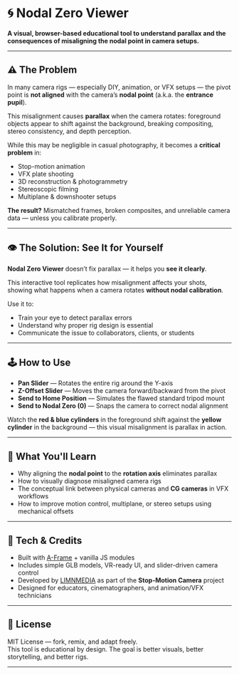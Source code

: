 # 🌀 Nodal Zero Viewer

**A visual, browser-based educational tool to understand parallax and the consequences of misaligning the nodal point in camera setups.**

---

## ⚠️ The Problem

In many camera rigs — especially DIY, animation, or VFX setups — the pivot point is **not aligned** with the camera’s **nodal point** (a.k.a. the **entrance pupil**).

This misalignment causes **parallax** when the camera rotates: foreground objects appear to shift against the background, breaking compositing, stereo consistency, and depth perception.

While this may be negligible in casual photography, it becomes a **critical problem** in:

- Stop-motion animation  
- VFX plate shooting  
- 3D reconstruction & photogrammetry  
- Stereoscopic filming  
- Multiplane & downshooter setups  

**The result?** Mismatched frames, broken composites, and unreliable camera data — unless you calibrate properly.

---

## 👁️ The Solution: See It for Yourself

**Nodal Zero Viewer** doesn’t fix parallax — it helps you **see it clearly**.

This interactive tool replicates how misalignment affects your shots, showing what happens when a camera rotates **without nodal calibration**.

Use it to:

- Train your eye to detect parallax errors  
- Understand why proper rig design is essential  
- Communicate the issue to collaborators, clients, or students  

---

## 🕹️ How to Use

- **Pan Slider** — Rotates the entire rig around the Y-axis  
- **Z-Offset Slider** — Moves the camera forward/backward from the pivot  
- **Send to Home Position** — Simulates the flawed standard tripod mount  
- **Send to Nodal Zero (0)** — Snaps the camera to correct nodal alignment  

Watch the **red & blue cylinders** in the foreground shift against the **yellow cylinder** in the background — this visual misalignment is parallax in action.

---

## 🧠 What You'll Learn

- Why aligning the **nodal point** to the **rotation axis** eliminates parallax  
- How to visually diagnose misaligned camera rigs  
- The conceptual link between physical cameras and **CG cameras** in VFX workflows  
- How to improve motion control, multiplane, or stereo setups using mechanical offsets  

---

## 🔧 Tech & Credits

- Built with [A-Frame](https://aframe.io) + vanilla JS modules  
- Includes simple GLB models, VR-ready UI, and slider-driven camera control  
- Developed by [LIMNMEDIA](https://limnmedia.com) as part of the **Stop-Motion Camera** project  
- Designed for educators, cinematographers, and animation/VFX technicians  

---

## 📜 License

MIT License — fork, remix, and adapt freely.  
This tool is educational by design. The goal is better visuals, better storytelling, and better rigs.

---